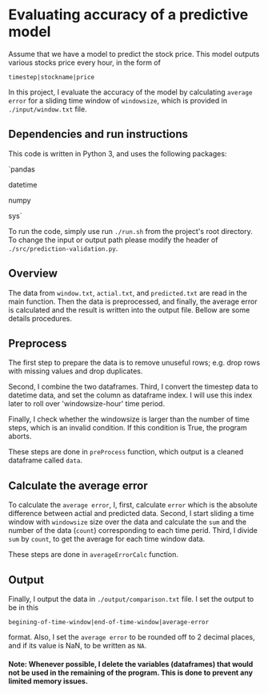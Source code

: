 # Evaluating accuracy of a predictive model

Assume that we have a model to predict the stock price. This model outputs various stocks price every hour, in the form of 

`timestep|stockname|price`

In this project, I evaluate the accuracy of the model by calculating `average error` for a sliding time window of `windowsize`, which is provided in `./input/window.txt` file.

##  Dependencies and run instructions

This code is written in Python 3, and uses the following packages:

`pandas

datetime 

numpy

sys`

To run the code, simply use run `./run.sh` from the project's root directory. To change the input or output path please modify the header of `./src/prediction-validation.py`.

## Overview

The data from `window.txt`, `actial.txt`, and `predicted.txt` are read in the main function. Then the data is preprocessed, and finally,  the average error is calculated and the result is written into the output file. Bellow are some details procedures.

## Preprocess

The first step to prepare the data is to remove unuseful rows; e.g. drop rows with missing values and drop duplicates.

Second, I combine the two dataframes. Third, I convert the timestep data to datetime data, and set the column as dataframe index. I will use this index later to roll over 'windowsize-hour' time period.

Finally, I check whether the windowsize is larger than the number of time steps, which is an invalid condition. If this condition is True, the program aborts.

These steps are done in `preProcess` function, which output is a cleaned dataframe called `data`.

## Calculate the average error

To calculate the `average error`, I, first, calculate `error` which is the absolute difference between actial and predicted data. Second, I start sliding a time window with `windowsize` size over the data and calculate the `sum` and the number of the data (`count`) corresponding to each time perid. Third, I divide `sum` by `count`, to get the average for each time window data. 

These steps are done in `averageErrorCalc` function.

## Output 

Finally, I output the data in `./output/comparison.txt` file. I set the output to be in this

`begining-of-time-window|end-of-time-window|average-error`

format. Also, I set the `average error` to be rounded off to 2 decimal places, and if its value is NaN, to be written as `NA`.


#### Note: Whenever possible, I delete the variables (dataframes) that would not be used in the remaining of the program. This is done to prevent any limited memory issues.

